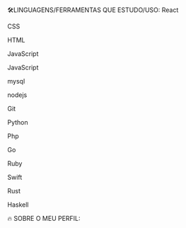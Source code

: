 

🛠️LINGUAGENS/FERRAMENTAS QUE ESTUDO/USO:
React 

CSS 

HTML 

JavaScript 

JavaScript 

mysql 

nodejs 

Git

Python

Php

Go

Ruby

Swift

Rust

Haskell

🔥 SOBRE O MEU PERFIL:
